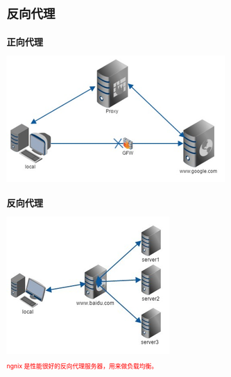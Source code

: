 # 反向代理

## 正向代理

![](../images/1.jpg)

## 反向代理

![](../images/2.jpg)

<font color="red">ngnix 是性能很好的反向代理服务器，用来做负载均衡。</font>